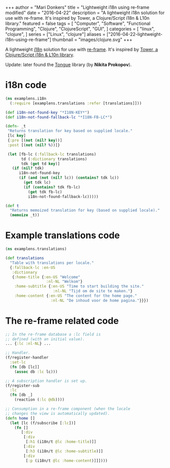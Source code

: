 +++
author = "Mari Donkers"
title = "Lightweight i18n using re-frame modified"
date = "2016-04-22"
description = "A lightweight i18n solution for use with re-frame. It's inspired by Tower, a Clojure/Script i18n & L10n library."
featured = false
tags = [
    "Computer",
    "Software",
    "Functional Programming",
    "Clojure",
    "ClojureScript",
    "GUI",
]
categories = [
    "linux",
    "clojure",
]
series = ["Linux", "clojure"]
aliases = ["2016-04-22-lightweight-i18n-using-re-frame"]
thumbnail = "images/clojure.svg"
+++

A lightweight [i18n](https://en.wikipedia.org/wiki/Internationalization_and_localization) solution for use with [re-frame](https://github.com/Day8/re-frame). It's inspired by [Tower, a Clojure/Script i18n & L10n library](https://github.com/ptaoussanis/tower).

Update: later found the [Tongue](https://github.com/tonsky/tongue) library (by **Nikita Prokopov**).
<!--more-->

# i18n code

``` clojure
(ns examplens.i18n
  (:require [examplens.translations :refer [translations]]))

(def i18n-not-found-key "*I18N-KEY*")
(def i18n-not-found-fallback-lc "*I18N-FB-LC*")

(defn- _t
 "Returns translation for key based on supplied locale."
 [lc key]
 {:pre [(not (nil? key))]
 :post [(not (nil? %))]}

 (let [fb-lc (:fallback-lc translations)
       td (:dictionary translations)
       tdk (get td key)]
   (if (nil? tdk)
      i18n-not-found-key
      (if (and (not (nil? lc)) (contains? tdk lc))
        (get tdk lc)
        (if (contains? tdk fb-lc)
          (get tdk fb-lc)
          i18n-not-found-fallback-lc)))))

(def t
  "Returns memoized translation for key (based on supplied locale)."
  (memoize _t))
```

# Example translations code

``` clojure
(ns examplens.translations)

(def translations
  "Table with translations per locale."
  {:fallback-lc :en-US
   :dictionary
   {:home-title {:en-US "Welcome"
                  :nl-NL "Welkom"}
    :home-subtitle {:en-US "Time to start building the site."
                     :nl-NL "Tijd om de site te maken."}
    :home-content {:en-US "The content for the home page."
                    :nl-NL "De inhoud voor de home pagina."}}})
```

# The re-frame related code

``` clojure
;; In the re-frame database a :lc field is
;; defined (with an initial value).
... {:lc :nl-NL} ...

;; Handler.
(f/register-handler
  :set-lc
  (fn [db [lc]]
    (assoc db :lc lc)))

;; A subscription handler is set up.
(f/register-sub
  :lc
  (fn [db _]
    (reaction (:lc @db))))

;; Consumption in a re-frame component (when the locale
;; changes the view is automatically updated).
(defn home []
  (let [lc (f/subscribe [:lc])]
    (fn []
       [:div
        [:div
         [:h1 (i18n/t @lc :home-title)]]
        [:div
         [:h3 (i18n/t @lc :home-subtitle)]]
        [:div
         [:p (i18n/t @lc :home-content)]]])))
```
